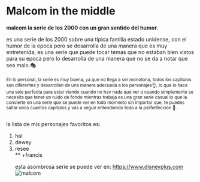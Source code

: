 # Malcom in the middle 
**malcom la serie de los 2000 con un gran sentido del humor.**

es una serie de los 2000 sobre una tipica familia estado unidense, con el humor de la epoca pero
se desarrolla de una manera que es muy entretenida, es una serie que puede tocar temas que no estaban
bien vistos para su epoca pero lo desarrolla de una manera que no se da a notar que sea malo.🎭<br>
<br>
<sub>
En lo personal, la serie es muy buena, ya que no llega a ser monotona, todos los capitulos son diferentes
y desarrollan de una manera adecuada a los personajes👌, lo que lo hace una seie perfecta para estar viendo
cuando no hay nada que ver o cuando simplemente se necesita que tener un ruido de fondo mientras trabaja
es una gran serie casual lo que la convierte en una serie que se puede ver en todo momneto sin importar que,
te puedes saltar unos cuantos capitulos y vas a seguir entendiendo todo a la perferfeccion 👏.<br><br>
  
la lista de mis personajes favoritos es:
 <ol>
   <li>hal</li>
   <li>dewey</li>
   <li>resee</li>
   **    +francis

esta asombrosa serie se puede ver en: https://www.disneyplus.com
![malcom](https://user-images.githubusercontent.com/125321397/218776465-15d47d48-d4ce-463a-a13e-49ac87454832.png)

